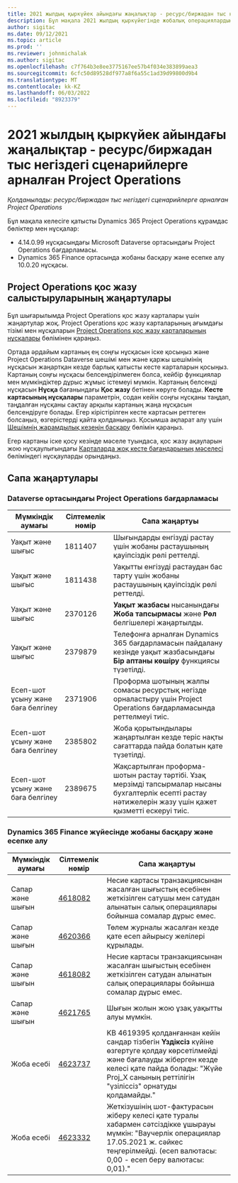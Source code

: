 ```yaml
---
title: 2021 жылдың қыркүйек айындағы жаңалықтар - ресурс/биржадан тыс негіздегі сценарийлерге арналған Project Operations
description: Бұл мақала 2021 жылдың қыркүйегінде жобалық операциялардың ресурсқа/қорда емес негізделген сценарийлерге арналған шығарылымында қолжетімді сапа жаңартулары туралы ақпаратты береді.
author: sigitac
ms.date: 09/12/2021
ms.topic: article
ms.prod: ''
ms.reviewer: johnmichalak
ms.author: sigitac
ms.openlocfilehash: c7f764b3e8ee3775167ee57b4f034e383899aea3
ms.sourcegitcommit: 6cfc50d89528df977a8f6a55c1ad39d99800d9b4
ms.translationtype: MT
ms.contentlocale: kk-KZ
ms.lasthandoff: 06/03/2022
ms.locfileid: "8923379"
---
```

# <a name="whats-new-september-2021---project-operations-for-resourcenon-stocked-based-scenarios"></a>2021 жылдың қыркүйек айындағы жаңалықтар - ресурс/биржадан тыс негіздегі сценарийлерге арналған Project Operations

*Қолданылады: ресурс/биржадан тыс негіздегі сценарийлерге арналған Project Operations*

Бұл мақала келесіге қатысты Dynamics 365 Project Operations құрамдас бөліктер мен нұсқалар:

   - 4.14.0.99 нұсқасындағы Microsoft Dataverse ортасындағы Project Operations бағдарламасы.
   - Dynamics 365 Finance ортасында жобаны басқару және есепке алу 10.0.20 нұсқасы.

## <a name="project-operations-dual-write-maps-updates"></a>Project Operations қос жазу салыстыруларының жаңартулары

Бұл шығарылымда Project Operations қос жазу карталары үшін жаңартулар жоқ. Project Operations қос жазу карталарының ағымдағы тізімі мен нұсқаларын [Project Operations қос жазу карталарының нұсқалары](../environment/resource-dual-write-maps.md) бөлімінен қараңыз.

Ортада әрдайым картаның ең соңғы нұсқасын іске қосыңыз және Project Operations Dataverse шешімі мен және қаржы шешімінің нұсқасын жаңартқан кезде барлық қатысты кесте карталарын қосыңыз. Картаның соңғы нұсқасы белсендірілмеген болса, кейбір функциялар мен мүмкіндіктер дұрыс жұмыс істемеуі мүмкін. Картаның белсенді нұсқасын **Нұсқа** бағанындағы **Қос жазу** бетінен көруге болады. **Кесте картасының нұсқалары** параметрін, содан кейін соңғы нұсқаны таңдап, таңдалған нұсқаны сақтау арқылы картаның жаңа нұсқасын белсендіруге болады. Егер кірістірілген кесте картасын реттеген болсаңыз, өзгерістерді қайта қолданыңыз. Қосымша ақпарат алу үшін [Шешімнің жарамдылық кезеңін басқару](/dynamics365/fin-ops-core/dev-itpro/data-entities/dual-write/app-lifecycle-management) бөлімін қараңыз.

Егер картаны іске қосу кезінде мәселе туындаса, қос жазу ақауларын жою нұсқаулығындағы [Карталарда жоқ кесте бағандарының мәселесі](/dynamics365/fin-ops-core/dev-itpro/data-entities/dual-write/dual-write-troubleshooting-finops-upgrades#missing-table-columns-issue-on-maps) бөліміндегі нұсқауларды орындаңыз.

## <a name="quality-updates"></a>Сапа жаңартулары

### <a name="project-operations-on-dataverse"></a>Dataverse ортасындағы Project Operations бағдарламасы

| **Мүмкіндік аумағы** | **Сілтемелік нөмір** | **Сапа жаңартуы** |
| --- | --- | --- |
| Уақыт және шығыс | 1811407 | Шығындарды енгізуді растау үшін жобаны растаушының қауіпсіздік рөлі реттелді. |
| Уақыт және шығыс | 1811438 | Уақытты енгізуді растаудан бас тарту үшін жобаны растаушының қауіпсіздік рөлі реттелді. |
| Уақыт және шығыс | 2370126 | **Уақыт жазбасы** нысанындағы **Жоба тапсырмасы** және **Рөл** белгішелері жаңартылды. |
| Уақыт және шығыс | 2379879 | Телефонға арналған Dynamics 365 бағдарламасын пайдалану кезінде уақыт жазбасындағы **Бір аптаны көшіру** функциясы түзетілді. |
| Есеп-шот ұсыну және баға белгілеу | 2371906 | Проформа шотының жалпы сомасы ресурстық негізде орналастыру үшін Project Operations бағдарламасында реттелмеуі тиіс. |
| Есеп-шот ұсыну және баға белгілеу | 2385802 | Жоба қорытындылары жаңартылған кезде теріс нақты сағаттарда пайда болатын қате түзетілді. |
| Есеп-шот ұсыну және баға белгілеу | 2389675 | Жақсартылған проформа-шотын растау тәртібі. Ұзақ мерзімді тапсырмалар нысаны бухгалтерлік есепті растау нәтижелерін жазу үшін қажет қызметті ескеруі тиіс. |

### <a name="project-management-and-accounting-in-dynamics-365-finance"></a>Dynamics 365 Finance жүйесінде жобаны басқару және есепке алу

| Мүмкіндік аумағы | Сілтемелік нөмір | Сапа жаңартуы |
| --- | --- | --- |
| Сапар және шығын | [4618082](https://fix.lcs.dynamics.com/Issue/Details?kb=4618082&amp;bugId=583101&amp;dbType=3&amp;qc=9c85ac8ca1e5e9cd07fac9e9aa2cb0914724e28b86ad3339dacf7741f554c605) | Несие картасы транзакциясынан жасалған шығыстың есебінен жеткізілген сатушы мен сатудан алынатын салық операциялары бойынша сомалар дұрыс емес. |
| Сапар және шығын | [4620366](https://fix.lcs.dynamics.com/Issue/Details?kb=4620366&amp;bugId=579485&amp;dbType=3&amp;qc=e864789bd95505ea624c537d585bf113c2de60b97c88439d44693dbd85aa8e92) | Төлем журналы жасалған кезде қате есеп айырысу желілері құрылады. |
| Сапар және шығын | [4618082](https://fix.lcs.dynamics.com/Issue/Details?kb=4618082&amp;bugId=583101&amp;dbType=3&amp;qc=9c85ac8ca1e5e9cd07fac9e9aa2cb0914724e28b86ad3339dacf7741f554c605) | Несие картасы транзакциясынан жасалған шығыстың есебінен жеткізілген сатудан алынатын салық операциялары бойынша сомалар дұрыс емес. |
| Сапар және шығын | [4621765](https://fix.lcs.dynamics.com/Issue/Details?kb=4621765&amp;bugId=587306&amp;dbType=3&amp;qc=6fbfad0123d4e95eaf8d5a5a2f6c354577c991b7905c852ab02d1f94e728a876) | Шығын жолын жою ұзақ уақытты алуы мүмкін. |
| Жоба есебі | [4623737](https://fix.lcs.dynamics.com/Issue/Details?kb=4623737&amp;bugId=598109&amp;dbType=3&amp;qc=4101fc5865201e21815299f2ff11ae46d5d5370510868df86c25ee09a8ca1a0c) | KB 4619395 қолданғаннан кейін сандар тізбегін **Үздіксіз** күйіне өзгертуге қолдау көрсетілмейді және бағалауды жіберген кезде келесі қате пайда болады: "Жүйе Proj_X санының реттілігін "үзіліссіз" орнатуды қолдамайды." |
| Жоба есебі | [4623332](https://fix.lcs.dynamics.com/Issue/Details?kb=4623332&amp;bugId=586034&amp;dbType=3&amp;qc=2f64bb1977c4a9c9dd2ce9de7e72230b86eca14b6295c5bbfb614ea97ad81caf) | Жеткізушінің шот-фактурасын жіберу келесі қате туралы хабармен сәтсіздікке ұшырауы мүмкін: "Ваучерлік операциялар 17.05.2021 ж. сәйкес теңгерілмейді. (есеп валютасы: 0,00 - есеп беру валютасы: 0,01)." |

